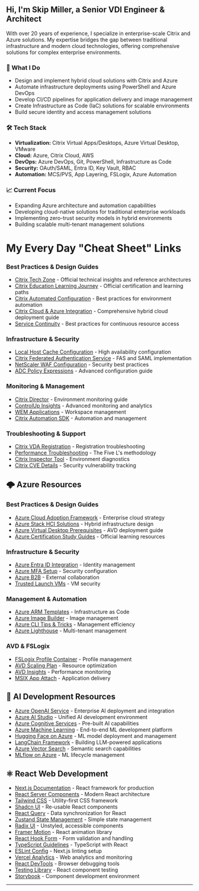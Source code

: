 ## Hi, I'm Skip Miller, a Senior VDI Engineer & Architect

With over 20 years of experience, I specialize in enterprise-scale Citrix and Azure solutions. My expertise bridges the gap between traditional infrastructure and modern cloud technologies, offering comprehensive solutions for complex enterprise environments.

### 🔭 What I Do

- Design and implement hybrid cloud solutions with Citrix and Azure
- Automate infrastructure deployments using PowerShell and Azure DevOps
- Develop CI/CD pipelines for application delivery and image management
- Create Infrastructure as Code (IaC) solutions for scalable environments
- Build secure identity and access management solutions

### 🛠️ Tech Stack

- **Virtualization:** Citrix Virtual Apps/Desktops, Azure Virtual Desktop, VMware
- **Cloud:** Azure, Citrix Cloud, AWS
- **DevOps:** Azure DevOps, Git, PowerShell, Infrastructure as Code
- **Security:** OAuth/SAML, Entra ID, Key Vault, RBAC
- **Automation:** MCS/PVS, App Layering, FSLogix, Azure Automation

### 📈 Current Focus

- Expanding Azure architecture and automation capabilities
- Developing cloud-native solutions for traditional enterprise workloads
- Implementing zero-trust security models in hybrid environments
- Building scalable multi-tenant management solutions
  
# My Every Day "Cheat Sheet" Links

### Best Practices & Design Guides
- [Citrix Tech Zone](https://docs.citrix.com/en-us/tech-zone) - Official technical insights and reference architectures
- [Citrix Education Learning Journey](https://www.citrix.com/content/dam/citrix/en_us/documents/brochure/citrix-education-learning-journey.pdf) - Official certification and learning paths
- [Citrix Automated Configuration](https://docs.citrix.com/en-us/tech-zone/learn/poc-guides/citrix-automated-configuration.html) - Best practices for environment automation
- [Citrix Cloud & Azure Integration](https://docs.citrix.com/en-us/citrix-virtual-apps-desktops-service/install-configure/resource-location/azure-resource-manager.html) - Comprehensive hybrid cloud deployment guide
- [Service Continuity](https://docs.citrix.com/en-us/citrix-workspace/optimize-cvad/service-continuity.html) - Best practices for continuous resource access

### Infrastructure & Security
- [Local Host Cache Configuration](https://docs.citrix.com/en-us/citrix-daas/manage-deployment/local-host-cache.html) - High availability configuration
- [Citrix Federated Authentication Service](https://www.carlstalhood.com/citrix-federated-authentication-service-saml/) - FAS and SAML implementation
- [NetScaler WAF Configuration](https://blog.norz.at/what-will-a-citrix-adc-netscaler-webapplication-firewall-waf-change/) - Security best practices
- [ADC Policy Expressions](https://docs.citrix.com/en-us/citrix-adc/current-release/appexpert/policies-and-expressions/summary-examples-of-advanced-policy-expressions.html) - Advanced configuration guide

### Monitoring & Management
- [Citrix Director](https://docs.citrix.com/en-us/citrix-virtual-apps-desktops/director) - Environment monitoring guide
- [ControlUp Insights](https://insights.controlup.com/) - Advanced monitoring and analytics
- [WEM Applications](https://docs.citrix.com/en-us/workspace-environment-management/current-release/user-interface-description/actions/applications.html) - Workspace management
- [Citrix Automation SDK](https://developer.cloud.com/citrixworkspace/citrix-daas/sdk-overview) - Automation and management

### Troubleshooting & Support
- [Citrix VDA Registration](https://docs.citrix.com/en-us/citrix-virtual-apps-desktops/manage-deployment/vda-registration.html) - Registration troubleshooting
- [Performance Troubleshooting](https://www.citrix.com/blogs/2016/04/14/use-the-five-ls-for-troubleshooting-performance-issues/) - The Five L's methodology
- [Citrix Inspector Tool](https://github.com/securekomodo/citrixInspector) - Environment diagnostics
- [Citrix CVE Details](https://www.cvedetails.com/vendor/422/Citrix.html) - Security vulnerability tracking

## 🌩️ Azure Resources

### Best Practices & Design Guides
- [Azure Cloud Adoption Framework](https://www.thomasmaurer.ch/2021/06/azure-cloud-adoption-framework-for-hybrid-and-multicloud-scenarios/) - Enterprise cloud strategy
- [Azure Stack HCI Solutions](https://www.dell.com/en-us/dt/hyperconverged-infrastructure/microsoft-azure-stack/microsoft-azure-stack-hci.htm) - Hybrid infrastructure design
- [Azure Virtual Desktop Prerequisites](https://learn.microsoft.com/en-us/azure/virtual-desktop/prerequisites?tabs=portal) - AVD deployment guide
- [Azure Certification Study Guides](https://learn.microsoft.com/en-us/credentials/certifications/resources/study-guides/az-104) - Official learning resources

### Infrastructure & Security
- [Azure Entra ID Integration](https://docs.citrix.com/en-us/citrix-workspace/authenticate/azure-ad-authentication) - Identity management
- [Azure MFA Setup](https://learn.microsoft.com/en-us/azure/virtual-desktop/set-up-mfa) - Security configuration
- [Azure B2B](https://learn.microsoft.com/en-us/entra/external-id/what-is-b2b) - External collaboration
- [Trusted Launch VMs](https://learn.microsoft.com/en-us/azure/virtual-machines/trusted-launch) - VM security

### Management & Automation
- [Azure ARM Templates](https://docs.microsoft.com/en-us/azure/templates/) - Infrastructure as Code
- [Azure Image Builder](https://learn.microsoft.com/en-us/training/modules/create-manage-session-host-image/6-create-azure-virtual-desktop-image-image-builder) - Image management
- [Azure CLI Tips & Tricks](https://www.thomasmaurer.ch/2022/12/6-command-line-powershell-cli-tips-tricks-for-microsoft-azure-you-should-know-about/) - Management efficiency
- [Azure Lighthouse](https://learn.microsoft.com/en-us/azure/lighthouse/samples/) - Multi-tenant management

### AVD & FSLogix
- [FSLogix Profile Container](https://learn.microsoft.com/en-us/azure/virtual-desktop/fslogix-profile-container-configure-azure-files-active-directory?tabs=adds) - Profile management
- [AVD Scaling Plan](https://learn.microsoft.com/en-us/azure/virtual-desktop/autoscale-scaling-plan?tabs=portal) - Resource optimization
- [AVD Insights](https://learn.microsoft.com/en-us/azure/virtual-desktop/insights?tabs=monitor) - Performance monitoring
- [MSIX App Attach](https://ryanmangansitblog.com/2020/08/20/a-deep-dive-into-msix-app-attach-windows-virtual-desktop/) - Application delivery

## 🤖 AI Development Resources
- [Azure OpenAI Service](https://learn.microsoft.com/en-us/azure/ai-services/openai/) - Enterprise AI deployment and integration
- [Azure AI Studio](https://ai.azure.com/) - Unified AI development environment
- [Azure Cognitive Services](https://learn.microsoft.com/en-us/azure/cognitive-services/) - Pre-built AI capabilities
- [Azure Machine Learning](https://learn.microsoft.com/en-us/azure/machine-learning/) - End-to-end ML development platform
- [Hugging Face on Azure](https://huggingface.co/docs/hub/azure) - ML model deployment and management
- [LangChain Framework](https://python.langchain.com/docs/get_started/introduction) - Building LLM-powered applications
- [Azure Vector Search](https://learn.microsoft.com/en-us/azure/search/vector-search-overview) - Semantic search capabilities
- [MLflow on Azure](https://learn.microsoft.com/en-us/azure/machine-learning/concept-mlflow) - ML lifecycle management

## ⚛️ React Web Development
- [Next.js Documentation](https://nextjs.org/docs) - React framework for production
- [React Server Components](https://nextjs.org/docs/getting-started/react-essentials) - Modern React architecture
- [Tailwind CSS](https://tailwindcss.com/docs) - Utility-first CSS framework
- [Shadcn UI](https://ui.shadcn.com/) - Re-usable React components
- [React Query](https://tanstack.com/query/latest) - Data synchronization for React
- [Zustand State Management](https://docs.pmnd.rs/zustand/getting-started/introduction) - Simple state management
- [Radix UI](https://www.radix-ui.com/primitives) - Unstyled, accessible components
- [Framer Motion](https://www.framer.com/motion/) - React animation library
- [React Hook Form](https://react-hook-form.com/) - Form validation and handling
- [TypeScript Guidelines](https://www.typescriptlang.org/docs/handbook/react.html) - TypeScript with React
- [ESLint Config](https://github.com/vercel/next.js/tree/canary/packages/eslint-config-next) - Next.js linting setup
- [Vercel Analytics](https://vercel.com/analytics) - Web analytics and monitoring
- [React DevTools](https://react.dev/learn/react-developer-tools) - Browser debugging tools
- [Testing Library](https://testing-library.com/docs/react-testing-library/intro/) - React component testing
- [Storybook](https://storybook.js.org/docs/react/get-started/introduction) - Component development environment

---
